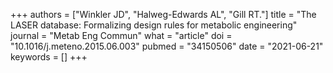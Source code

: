 +++
authors = ["Winkler JD", "Halweg-Edwards AL", "Gill RT."]
title = "The LASER database: Formalizing design rules for metabolic engineering"
journal = "Metab Eng Commun"
what = "article"
doi = "10.1016/j.meteno.2015.06.003"
pubmed = "34150506"
date = "2021-06-21"
keywords = []
+++

